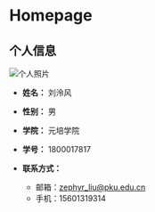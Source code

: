 # Homepage

## 个人信息

![个人照片](.Homepage/%E4%B8%AA%E4%BA%BA%E7%85%A7%E7%89%87.jpg)

- **姓名：** 刘泠风

- **性别：** 男

- **学院：** 元培学院

- **学号：** 1800017817

- **联系方式：**
  - 邮箱：zephyr_liu@pku.edu.cn
  - 手机：15601319314
